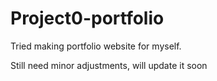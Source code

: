 # Project0-portfolio
Tried making portfolio website for myself.

Still need minor adjustments, will update it soon
